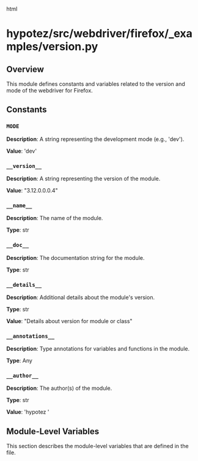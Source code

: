 html
<h1>hypotez/src/webdriver/firefox/_examples/version.py</h1>

<h2>Overview</h2>
<p>This module defines constants and variables related to the version and mode of the webdriver for Firefox.</p>

<h2>Constants</h2>

<h3><code>MODE</code></h3>

<p><strong>Description</strong>: A string representing the development mode (e.g., 'dev').</p>

<p><strong>Value</strong>: 'dev'</p>


<h3><code>__version__</code></h3>

<p><strong>Description</strong>: A string representing the version of the module.</p>

<p><strong>Value</strong>: "3.12.0.0.0.4"</p>

<h3><code>__name__</code></h3>
<p><strong>Description</strong>: The name of the module.</p>
<p><strong>Type</strong>: str</p>


<h3><code>__doc__</code></h3>
<p><strong>Description</strong>: The documentation string for the module.</p>

<p><strong>Type</strong>: str</p>

<h3><code>__details__</code></h3>
<p><strong>Description</strong>: Additional details about the module's version.</p>

<p><strong>Type</strong>: str</p>
<p><strong>Value</strong>: "Details about version for module or class"</p>



<h3><code>__annotations__</code></h3>
<p><strong>Description</strong>: Type annotations for variables and functions in the module.</p>

<p><strong>Type</strong>: Any</p>

<h3><code>__author__</code></h3>
<p><strong>Description</strong>: The author(s) of the module.</p>

<p><strong>Type</strong>: str</p>
<p><strong>Value</strong>: 'hypotez '</p>

<h2>Module-Level Variables</h2>
<p>This section describes the module-level variables that are defined in the file.</p>


<!-- Note: The following fields, if present in the original Python file, need to be added. For example, if __author__ is present, you should add a corresponding documentation section. -->
<!--
<h3>__author__</h3>
<p><strong>Description</strong>: The author(s) of the module or class (if the variable is relevant to the whole module).</p>
<p><strong>Type</strong>: str</p>
<p><strong>Value</strong>: (Author's name)</p>

-->